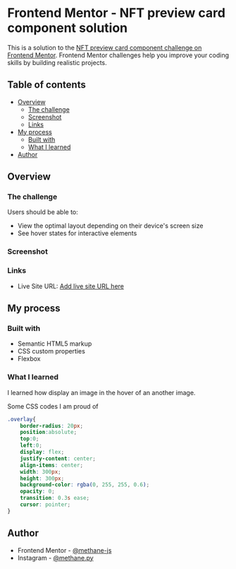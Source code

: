 # Frontend Mentor - NFT preview card component solution

This is a solution to the [NFT preview card component challenge on Frontend Mentor](https://www.frontendmentor.io/challenges/nft-preview-card-component-SbdUL_w0U). Frontend Mentor challenges help you improve your coding skills by building realistic projects. 

## Table of contents

- [Overview](#overview)
  - [The challenge](#the-challenge)
  - [Screenshot](#screenshot)
  - [Links](#links)
- [My process](#my-process)
  - [Built with](#built-with)
  - [What I learned](#what-i-learned)
- [Author](#author)

## Overview

### The challenge

Users should be able to:

- View the optimal layout depending on their device's screen size
- See hover states for interactive elements

### Screenshot

### Links

- Live Site URL: [Add live site URL here](https://your-live-site-url.com)

## My process

### Built with

- Semantic HTML5 markup
- CSS custom properties
- Flexbox

### What I learned

I learned how display an image in the hover of an another image.

Some CSS codes I am proud of

```css
.overlay{
    border-radius: 20px;
    position:absolute;
    top:0;
    left:0;
    display: flex;
    justify-content: center;
    align-items: center;
    width: 300px;
    height: 300px;
    background-color: rgba(0, 255, 255, 0.6);
    opacity: 0;
    transition: 0.3s ease;
    cursor: pointer;
}
```

## Author

- Frontend Mentor - [@methane-js](https://www.frontendmentor.io/profile/methane-js)
- Instagram - [@methane.py](https://www.instagram.com/methane.py/)
